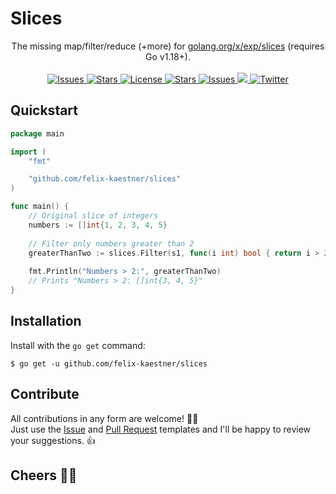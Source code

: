 # Slices

<p align="center">
    <span>The missing map/filter/reduce (+more) for <a href="https://pkg.go.dev/golang.org/x/exp/slices">golang.org/x/exp/slices</a> (requires Go v1.18+).</span>
    <br><br>
    <a href="https://github.com/felix-kaestner/slices/issues">
        <img alt="Issues" src="https://img.shields.io/github/issues/felix-kaestner/slices?color=29b6f6&style=flat-square">
    </a>
    <a href="https://github.com/felix-kaestner/slices/stargazers">
        <img alt="Stars" src="https://img.shields.io/github/stars/felix-kaestner/slices?color=29b6f6&style=flat-square">
    </a>
    <a href="https://github.com/felix-kaestner/slices/blob/main/LICENSE">
        <img alt="License" src="https://img.shields.io/github/license/felix-kaestner/slices?color=29b6f6&style=flat-square">
    </a>
    <a href="https://pkg.go.dev/github.com/felix-kaestner/slices">
        <img alt="Stars" src="https://img.shields.io/badge/go-documentation-blue?color=29b6f6&style=flat-square">
    </a>
    <a href="https://goreportcard.com/report/github.com/felix-kaestner/slices">
        <img alt="Issues" src="https://goreportcard.com/badge/github.com/felix-kaestner/slices?style=flat-square">
    </a>
    <a href="https://codecov.io/gh/felix-kaestner/slices">
        <img src="https://img.shields.io/codecov/c/github/felix-kaestner/slices?style=flat-square&token=R3OVLPMFB9"/>
    </a>
    <a href="https://twitter.com/kaestner_felix">
        <img alt="Twitter" src="https://img.shields.io/badge/twitter-@kaestner_felix-29b6f6?style=flat-square">
    </a>
</p>

## Quickstart

```go
package main

import (
    "fmt"

    "github.com/felix-kaestner/slices"
)

func main() {
    // Original slice of integers
    numbers := []int{1, 2, 3, 4, 5}
    	
    // Filter only numbers greater than 2
    greaterThanTwo := slices.Filter(s1, func(i int) bool { return i > 2 })
    
    fmt.Println("Numbers > 2:", greaterThanTwo)
    // Prints "Numbers > 2: []int{3, 4, 5}"
}
```

##  Installation

Install with the `go get` command:

```
$ go get -u github.com/felix-kaestner/slices
```

## Contribute

All contributions in any form are welcome! 🙌🏻  
Just use the [Issue](.github/ISSUE_TEMPLATE) and [Pull Request](.github/PULL_REQUEST_TEMPLATE) templates and I'll be happy to review your suggestions. 👍

## Cheers ✌🏻
